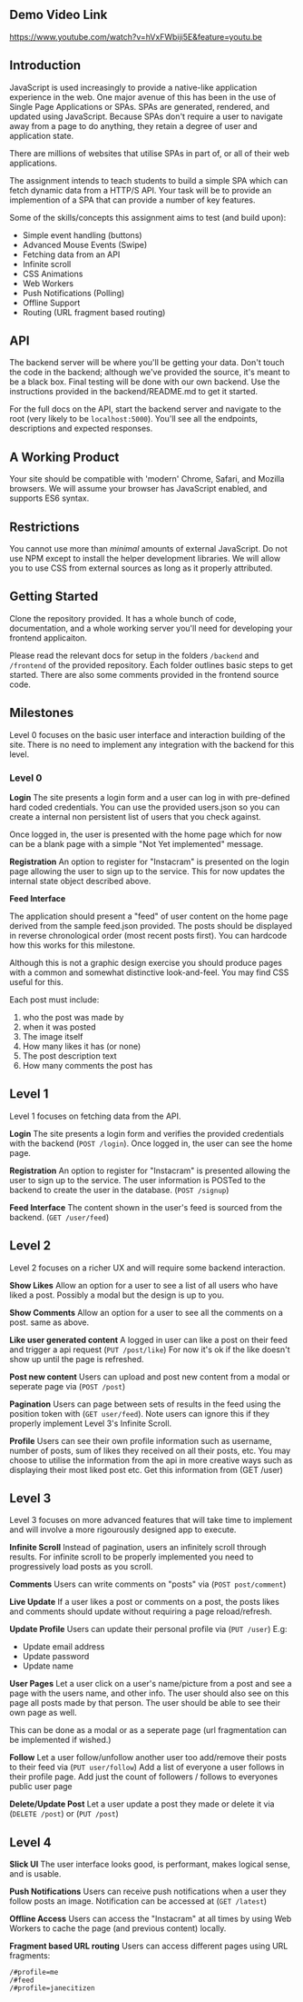 
## Demo Video Link
https://www.youtube.com/watch?v=hVxFWbiji5E&feature=youtu.be

## Introduction

JavaScript is used increasingly to provide a native-like application experience in the web. One
major avenue of this has been in the use of Single Page Applications or SPAs. SPAs
are generated, rendered, and updated using JavaScript. Because SPAs don't require a user
to navigate away from a page to do anything, they retain a degree of user and application state.

There are millions of websites that utilise SPAs in part of, or all of their web applications.

The assignment intends to teach students to build a simple SPA which can fetch dynamic data from a HTTP/S API.
Your task will be to provide an implemention of a SPA that can provide a number of key features.

Some of the skills/concepts this assignment aims to test (and build upon):

* Simple event handling (buttons)
* Advanced Mouse Events (Swipe)
* Fetching data from an API
* Infinite scroll
* CSS Animations
* Web Workers
* Push Notifications (Polling)
* Offline Support
* Routing (URL fragment based routing)



## API

The backend server will be where you'll be getting your data. Don't touch the code in the backend; although we've provided the source,
it's meant to be a black box. Final testing will be done with our own backend. Use the instructions provided in the backend/README.md
to get it started.

For the full docs on the API, start the backend server and navigate to the root (very likely to be `localhost:5000`). You'll see
all the endpoints, descriptions and expected responses.

## A Working Product
Your site should be compatible with 'modern' Chrome, Safari, and Mozilla browsers.
We will assume your browser has JavaScript enabled, and supports ES6 syntax.

## Restrictions
You cannot use more than _minimal_ amounts of external JavaScript. Do not use NPM except to
install the helper development libraries. We will allow you to use CSS from external sources as long as it properly attributed.

## Getting Started
Clone the repository provided. It has a whole bunch of code, documentation, and a whole working server you'll need for
developing your frontend applicaiton.

Please read the relevant docs for setup in the folders `/backend` and `/frontend` of the provided repository.
Each folder outlines basic steps to get started. There are also some comments provided in the frontend source code.

## Milestones
Level 0 focuses on the basic user interface and interaction building of the site.
There is no need to implement any integration with the backend for this level.

### Level 0

**Login**
The site presents a login form and a user can log in with pre-defined hard coded credentials.
You can use the provided users.json so you can create a internal non persistent list of users that you check against.

Once logged in, the user is presented with the home page which for now can be a blank page with a simple "Not Yet implemented" message.

**Registration**
An option to register for "Instacram" is presented on the login page allowing the user to sign up to the service.
This for now updates the internal state object described above.

**Feed Interface**

The application should present a "feed" of user content on the home page derived from the sample feed.json provided.
The posts should be displayed in reverse chronological order (most recent posts first). You can hardcode how this works for
this milestone.

Although this is not a graphic design exercise you should produce pages with a common and somewhat distinctive look-and-feel. You may find CSS useful for this.

Each post must include:
1. who the post was made by
2. when it was posted
3. The image itself
4. How many likes it has (or none)
5. The post description text
6. How many comments the post has

## Level 1
Level 1 focuses on fetching data from the API.

**Login**
The site presents a login form and verifies the provided credentials with the backend (`POST /login`). Once logged in, the user can see the home page.

**Registration**
An option to register for "Instacram" is presented allowing the user to sign up to the service. The user information is POSTed to the backend to create the user in the database. (`POST /signup`)

**Feed Interface**
The content shown in the user's feed is sourced from the backend. (`GET /user/feed`)

## Level 2
Level 2 focuses on a richer UX and will require some backend interaction.

**Show Likes**
Allow an option for a user to see a list of all users who have liked a post.
Possibly a modal but the design is up to you.

**Show Comments**
Allow an option for a user to see all the comments on a post.
same as above.

**Like user generated content**
A logged in user can like a post on their feed and trigger a api request (`PUT /post/like`)
For now it's ok if the like doesn't show up until the page is refreshed.

**Post new content**
Users can upload and post new content from a modal or seperate page via (`POST /post`)

**Pagination**
Users can page between sets of results in the feed using the position token with (`GET user/feed`).
Note users can ignore this if they properly implement Level 3's Infinite Scroll.

**Profile**
Users can see their own profile information such as username, number of posts, sum of likes they received on all their posts, etc. You may choose to utilise the information from the api in more creative ways such as displaying their most liked post etc. Get this information from (GET /user)

## Level 3
Level 3 focuses on more advanced features that will take time to implement and will
involve a more rigourously designed app to execute.

**Infinite Scroll**
Instead of pagination, users an infinitely scroll through results. For infinite scroll to be
properly implemented you need to progressively load posts as you scroll.

**Comments**
Users can write comments on "posts" via (`POST post/comment`)

**Live Update**
If a user likes a post or comments on a post, the posts likes and comments should
update without requiring a page reload/refresh.

**Update Profile**
Users can update their personal profile via (`PUT /user`) E.g:
* Update email address
* Update password
* Update name

**User Pages**
Let a user click on a user's name/picture from a post and see a page with the users name, and other info.
The user should also see on this page all posts made by that person.
The user should be able to see their own page as well.

This can be done as a modal or as a seperate page (url fragmentation can be implemented if wished.)

**Follow**
Let a user follow/unfollow another user too add/remove their posts to their feed via (`PUT user/follow`)
Add a list of everyone a user follows in their profile page.
Add just the count of followers / follows to everyones public user page

**Delete/Update Post**
Let a user update a post they made or delete it via (`DELETE /post`) or (`PUT /post`)

## Level 4

**Slick UI**
The user interface looks good, is performant, makes logical sense, and is usable.

**Push Notifications**
Users can receive push notifications when a user they follow posts an image. Notification can be accessed at (`GET /latest`)

**Offline Access**
Users can access the "Instacram" at all times by using Web Workers to cache the page (and previous content) locally.

**Fragment based URL routing**
Users can access different pages using URL fragments:

```
/#profile=me
/#feed
/#profile=janecitizen
```
